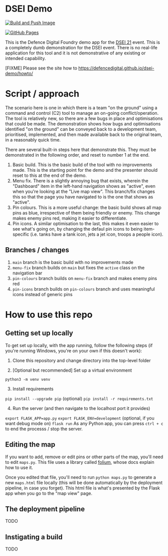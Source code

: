 # DSEI Demo

[![Build and Push Image](https://github.com/defencedigital/dsei-demo/actions/workflows/buildah-build.yaml/badge.svg)](https://github.com/defencedigital/dsei-demo/actions/workflows/buildah-build.yaml)

[![GitHub Pages](https://github.com/defencedigital/dsei-demo/actions/workflows/ghpages.yml/badge.svg)](https://github.com/defencedigital/dsei-demo/actions/workflows/ghpages.yml)

This is the Defence Digital Foundry demo app for the [DSEI 21](https://www.dsei.co.uk/welcome) event. This is a completely dumb demonstration for the DSEI event. There is no real-life application for this tool and it is not demonstrative of any existing or intended capability. 

[FIXME] Please see the site how to https://defencedigital.github.io/dsei-demo/howto/ 

# Script / approach

The scenario here is one in which there is a team "on the ground" using a command and control (C2) tool to manage an on-going conflict/operation. The tool is relatively new, so there are a few bugs in place and optimisations that could be made. The demonstration shows how bugs and optimisations identified "on the ground" can be conveyed back to a development team, prioritised, implemented, and then made available back to the original team, in a reasonably quick time. 

There are several built-in steps here that demonstrate this. They must be demonstrated in the following order, and reset to number 1 at the end.

1. Basic build. This is the basic build of the tool with no improvements made. This is the starting point for the demo and the presenter should reset to this at the end of the demo.
2. Menu fix. There is a slightly annoying bug that exists, wherein the "Dashboard" item in the left-hand navigation shows as "active", even when you're looking at the "Live map view". This branch/fix changes this so that the page you have navigated to is the one that shows as "active".
3. Pin colours. This is a more useful change: the basic build shows all map pins as blue, irrespective of them being friendly or enemy. This change makes enemy pins red, making it easier to differentiate. 
4. Pin icons. A similar optimisation to the last, this makes it even easier to see what's going on, by changing the defaul pin icons to being item-specific (i.e. tanks have a tank icon, jets a jet icon, troops a people icon).

## Branches / changes

1. `main` branch is the basic build with no improvements made
2. `menu-fix` branch builds on `main` but fixes the `active` class on the navigation bar
3. `pin-colours` branch builds on `menu-fix` branch and makes enemy pins red
4. `pin-icons` branch builds on `pin-colours` branch and uses meaningful icons instead of generic pins

# How to use this repo

## Getting set up locally

To get set up locally, with the app running, follow the following steps (if you're running Windows, you're on your own if this doesn't work):

1. Clone this repository and change directory into the top-level folder

2. [Optional but recommended] Set up a virtual environment

`python3 -m venv venv`

3. Install requirements

`pip install --upgrade pip` (optional)
`pip install -r requirements.txt`

4. Run the server (and then navigate to the localhost port it provides)

`export FLASK_APP=app.py`
`export FLASK_ENV=development` (optional, if you want debug mode on)
`flask run`
As any Python app, you can press `ctrl + c` to end the processs / stop the server.

## Editing the map

If you want to add, remove or edit pins or other parts of the map, you'll need to edit `maps.py`. This file uses a library called [folium](http://python-visualization.github.io/folium/quickstart.html), whose docs explain how to use it. 

Once you edited that file, you'll need to run `python maps.py` to generate a new `maps.html` file locally (this will be done automatically by the deployment pipeline, in case you forget). This html file is what's presented by the Flask app when you go to the "map view" page. 

## The deployment pipeline

TODO

## Instigating a build

TODO

